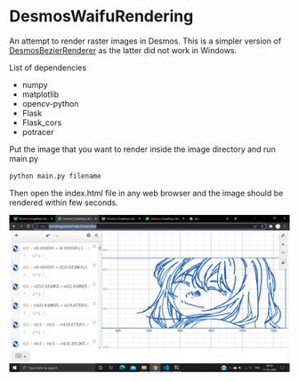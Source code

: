 # DesmosWaifuRendering


An attempt to render raster images in Desmos. This is a simpler version of [DesmosBezierRenderer](https://github.com/kevinjycui/DesmosBezierRenderer)
as the latter did not work in Windows.



List of dependencies

- numpy
- matplotlib
- opencv-python
- Flask
- Flask_cors
- potracer


Put the image that you want to render inside the image directory and run main.py

```python
python main.py filename
```
Then open the index.html file in any web browser and the image should be rendered within few seconds.


![Sample](https://github.com/shrekfanboi/DesmosWaifuRendering/blob/master/images/kaoridesmos.png)
